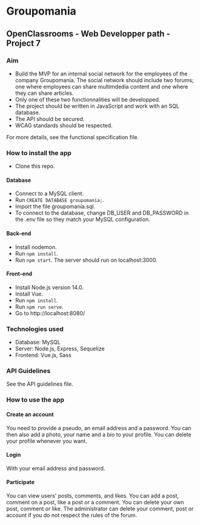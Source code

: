 # Groupomania

## OpenClassrooms - Web Developper path - Project 7


### Aim
- Build the MVP for an internal social network for the employees of the company Groupomania. The social network should include two forums; one where employees can share multimdedia content and one where they can share articles.
- Only one of these two functionnalities will be developped.
- The project should be written in JavaScript and work with an SQL database.
- The API should be secured.
- WCAG standards should be respected.

For more details, see the functional specification file.


### How to install the app

- Clone this repo.

#### Database
- Connect to a MySQL client.
- Run `CREATE DATABASE groupomania;`.
- Import the file groupomania.sql.
- To connect to the database, change DB_USER and DB_PASSWORD in the .env file so they match your MySQL configuration.

#### Back-end
- Install nodemon.
- Run `npm install`.
- Run `npm start`. The server should run on localhost:3000.

#### Front-end
- Install Node.js version 14.0.
- Install Vue.
- Run `npm install`.
- Run `npm run serve`.
- Go to http://localhost:8080/


### Technologies used
- Database: MySQL
- Server: Node.js, Express, Sequelize
- Frontend: Vue.js, Sass


### API Guidelines
See the API guidelines file.


### How to use the app

#### Create an account
You need to provide a pseudo, an email address and a password. You can then also add a photo, your name and a bio to your profile. You can delete your profile whenever you want.

#### Login
With your email address and password.

#### Participate
You can view users' posts, comments, and likes.
You can add a post, comment on a post, like a post or a comment.
You can delete your own post, comment or like.
The administrator can delete your comment, post or account if you do not respect the rules of the forum.

